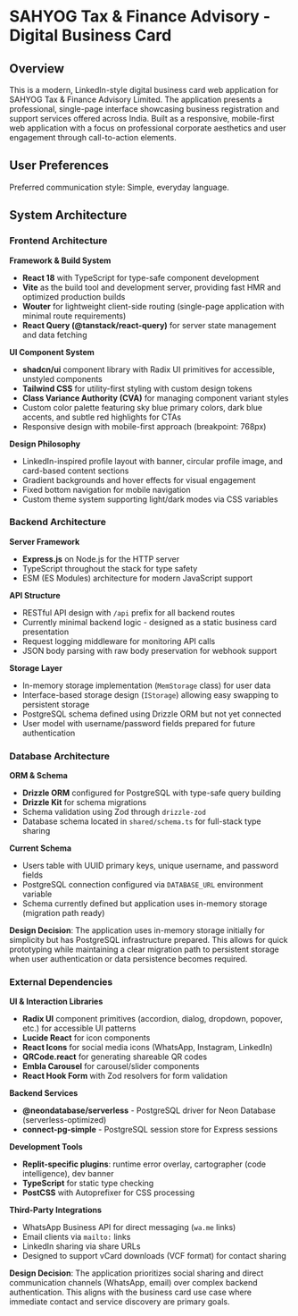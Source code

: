 # SAHYOG Tax & Finance Advisory - Digital Business Card

## Overview

This is a modern, LinkedIn-style digital business card web application for SAHYOG Tax & Finance Advisory Limited. The application presents a professional, single-page interface showcasing business registration and support services offered across India. Built as a responsive, mobile-first web application with a focus on professional corporate aesthetics and user engagement through call-to-action elements.

## User Preferences

Preferred communication style: Simple, everyday language.

## System Architecture

### Frontend Architecture

**Framework & Build System**
- **React 18** with TypeScript for type-safe component development
- **Vite** as the build tool and development server, providing fast HMR and optimized production builds
- **Wouter** for lightweight client-side routing (single-page application with minimal route requirements)
- **React Query (@tanstack/react-query)** for server state management and data fetching

**UI Component System**
- **shadcn/ui** component library with Radix UI primitives for accessible, unstyled components
- **Tailwind CSS** for utility-first styling with custom design tokens
- **Class Variance Authority (CVA)** for managing component variant styles
- Custom color palette featuring sky blue primary colors, dark blue accents, and subtle red highlights for CTAs
- Responsive design with mobile-first approach (breakpoint: 768px)

**Design Philosophy**
- LinkedIn-inspired profile layout with banner, circular profile image, and card-based content sections
- Gradient backgrounds and hover effects for visual engagement
- Fixed bottom navigation for mobile navigation
- Custom theme system supporting light/dark modes via CSS variables

### Backend Architecture

**Server Framework**
- **Express.js** on Node.js for the HTTP server
- TypeScript throughout the stack for type safety
- ESM (ES Modules) architecture for modern JavaScript support

**API Structure**
- RESTful API design with `/api` prefix for all backend routes
- Currently minimal backend logic - designed as a static business card presentation
- Request logging middleware for monitoring API calls
- JSON body parsing with raw body preservation for webhook support

**Storage Layer**
- In-memory storage implementation (`MemStorage` class) for user data
- Interface-based storage design (`IStorage`) allowing easy swapping to persistent storage
- PostgreSQL schema defined using Drizzle ORM but not yet connected
- User model with username/password fields prepared for future authentication

### Database Architecture

**ORM & Schema**
- **Drizzle ORM** configured for PostgreSQL with type-safe query building
- **Drizzle Kit** for schema migrations
- Schema validation using Zod through `drizzle-zod`
- Database schema located in `shared/schema.ts` for full-stack type sharing

**Current Schema**
- Users table with UUID primary keys, unique username, and password fields
- PostgreSQL connection configured via `DATABASE_URL` environment variable
- Schema currently defined but application uses in-memory storage (migration path ready)

**Design Decision**: The application uses in-memory storage initially for simplicity but has PostgreSQL infrastructure prepared. This allows for quick prototyping while maintaining a clear migration path to persistent storage when user authentication or data persistence becomes required.

### External Dependencies

**UI & Interaction Libraries**
- **Radix UI** component primitives (accordion, dialog, dropdown, popover, etc.) for accessible UI patterns
- **Lucide React** for icon components
- **React Icons** for social media icons (WhatsApp, Instagram, LinkedIn)
- **QRCode.react** for generating shareable QR codes
- **Embla Carousel** for carousel/slider components
- **React Hook Form** with Zod resolvers for form validation

**Backend Services**
- **@neondatabase/serverless** - PostgreSQL driver for Neon Database (serverless-optimized)
- **connect-pg-simple** - PostgreSQL session store for Express sessions

**Development Tools**
- **Replit-specific plugins**: runtime error overlay, cartographer (code intelligence), dev banner
- **TypeScript** for static type checking
- **PostCSS** with Autoprefixer for CSS processing

**Third-Party Integrations**
- WhatsApp Business API for direct messaging (`wa.me` links)
- Email clients via `mailto:` links
- LinkedIn sharing via share URLs
- Designed to support vCard downloads (VCF format) for contact sharing

**Design Decision**: The application prioritizes social sharing and direct communication channels (WhatsApp, email) over complex backend authentication. This aligns with the business card use case where immediate contact and service discovery are primary goals.